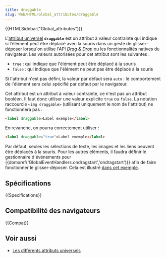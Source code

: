 ```yaml
---
title: draggable
slug: Web/HTML/Global_attributes/draggable
---
```


{{HTMLSidebar("Global_attributes")}}

L'[attribut universel](/fr/docs/Web/HTML/Attributs_universels) **`draggable`** est un attribut à valeur contrainte qui indique si l'élément peut être déplacé avec la souris dans un geste de glisser-déposer lorsqu'on utilise l'API _[Drag & Drop](/fr/docs/Web/API/API_HTML_Drag_and_Drop)_ ou les fonctionnalités natives du navigateur. Les valeurs autorisées pour cet attribut sont les suivantes :

- `true` : qui indique que l'élément peut être déplacé à la souris
- `false` : qui indique que l'élément ne peut pas être déplacé à la souris

Si l'attribut n'est pas défini, la valeur par défaut sera `auto` : le comportement de l'élément sera celui spécifié par défaut par le navigateur.

Cet attribut est un attribut à valeur contrainte, ce n'est pas un attribut booléen. Il faut donc utiliser une valeur explicite `true` ou `false`. La notation raccourcie `<img draggable>` (utilisant uniquement le nom de l'attribut) ne fonctionnera pas :

```html example-bad
<label draggable>Label exemple</label>
```

En revanche, on pourra correctement utiliser :

```html example-good
<label draggable="true">Label exemple</label>
```

Par défaut, seules les sélections de texte, les images et les liens peuvent être déplacés à la souris. Pour les autres éléments, il faudra définir le gestionnaire d'événements pour {{domxref('GlobalEventHandlers.ondragstart','ondragstart')}} afin de faire fonctionner le glisser-déposer. Cela est illustré [dans cet exemple](/fr/docs/Glisser_et_déposer/Opérations_de_glissement).

## Spécifications

{{Specifications}}

## Compatibilité des navigateurs

{{Compat}}

## Voir aussi

- [Les différents attributs universels](/fr/docs/Web/HTML/Attributs_universels)
